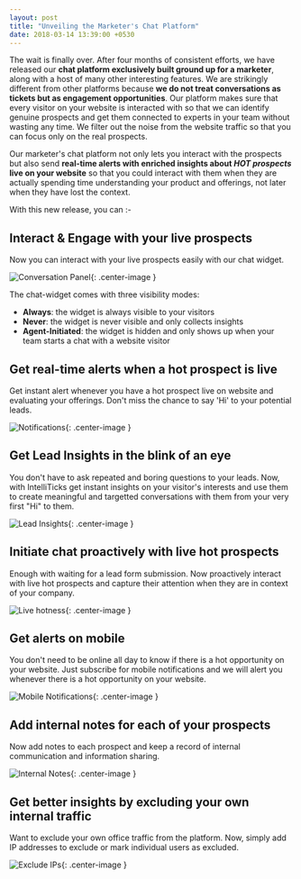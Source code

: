 ```yaml
---
layout: post
title: "Unveiling the Marketer's Chat Platform"
date: 2018-03-14 13:39:00 +0530
---
```

The wait is finally over. After four months of consistent efforts, we have released our **chat platform exclusively built ground up for a marketer**, along with a host of many other interesting features. We are strikingly different from other platforms because **we do not treat conversations as tickets but as engagement opportunities**. Our platform makes sure that every visitor on your website is interacted with so that we can identify genuine prospects and get them connected to experts in your team without wasting any time. We filter out the noise from the website traffic so that you can focus only on the real prospects.

Our marketer's chat platform not only lets you interact with the prospects but also send **real-time alerts with enriched insights about *HOT prospects* live on your website** so that you could interact with them when they are actually spending time understanding your product and offerings, not later when they have lost the context.  

With this new release, you can :-

## Interact & Engage with your live prospects
Now you can interact with your live prospects easily with our chat widget.

![Conversation Panel](https://s3.ap-south-1.amazonaws.com/media.intelliticks.com/release-emails/2018-03-13_phase2/interact.gif){: .center-image }


The chat-widget comes with three visibility modes:
* **Always**: the widget is always visible to your visitors
* **Never**: the widget is never visible and only collects insights
* **Agent-Initiated**: the widget is hidden and only shows up when your team starts a chat with a website visitor


## Get real-time alerts when a hot prospect is live
Get instant alert whenever you have a hot prospect live on website and evaluating your offerings. Don't miss the chance to say 'Hi' to your potential leads.

![Notifications](https://s3.ap-south-1.amazonaws.com/media.intelliticks.com/release-emails/2018-03-13_phase2/browser3.gif){: .center-image }

## Get Lead Insights in the blink of an eye
You don't have to ask repeated and boring questions to your leads. Now, with IntelliTicks get instant insights on your visitor's interests and use them to create meaningful and targetted conversations with them from your very first "Hi" to them.

![Lead Insights](https://s3.ap-south-1.amazonaws.com/media.intelliticks.com/release-emails/2018-03-13_phase2/interest.png){: .center-image }

## Initiate chat proactively with live hot prospects
Enough with waiting for a lead form submission. Now proactively interact with live hot prospects and capture their attention when they are in context of your company.

![Live hotness](https://s3.ap-south-1.amazonaws.com/media.intelliticks.com/release-emails/2018-03-13_phase2/live-view.gif){: .center-image }

## Get alerts on mobile
You don't need to be online all day to know if there is a hot opportunity on your website. Just subscribe for mobile notifications and we will alert you whenever there is a hot opportunity on your website.

![Mobile Notifications](https://s3.ap-south-1.amazonaws.com/media.intelliticks.com/release-emails/2018-03-13_phase2/mobile_alerts.gif){: .center-image }

## Add internal notes for each of your prospects
Now add notes to each prospect and keep a record of internal communication and information sharing.

![Internal Notes](https://s3.ap-south-1.amazonaws.com/media.intelliticks.com/release-emails/2018-03-13_phase2/internal-notes.gif){: .center-image }

## Get better insights by excluding your own internal traffic
Want to exclude your own office traffic from the platform. Now, simply add IP addresses to exclude or mark individual users as excluded.

![Exclude IPs](https://s3.ap-south-1.amazonaws.com/media.intelliticks.com/release-emails/2018-03-13_phase2/excluded.gif){: .center-image }
